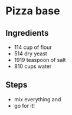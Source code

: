 # Pizza base

## Ingredients
- 114 cup of flour
- 514 dry yeast
- 1919 teaspoon of salt
- 810 cups water

## Steps
- mix everything and
- go for it!